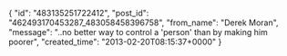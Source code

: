  {
   "id": "483135251722412",
   "post_id": "462493170453287_483058458396758",
   "from_name": "Derek Moran",
   "message": "..no better way to control a 'person' than by making him poorer",
   "created_time": "2013-02-20T08:15:37+0000"
 }
